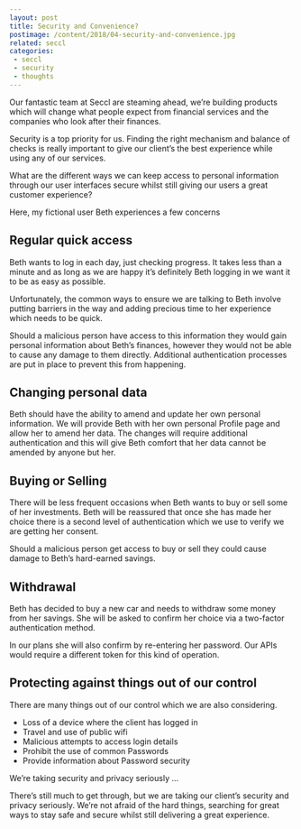 ```yaml
---
layout: post
title: Security and Convenience?
postimage: /content/2018/04-security-and-convenience.jpg
related: seccl
categories:
 - seccl
 - security
 - thoughts
---
```


Our fantastic team at Seccl are steaming ahead, we’re building products which will change what people expect from financial services and the companies who look after their finances.

Security is a top priority for us. Finding the right mechanism and balance of checks is really important to give our client’s the best experience while using any of our services.

What are the different ways we can keep access to personal information through our user interfaces secure whilst still giving our users a great customer experience?

Here, my fictional user Beth experiences a few concerns

## Regular quick access

Beth wants to log in each day, just checking progress. It takes less than a minute and as long as we are happy it’s definitely Beth logging in we want it to be as easy as possible.

Unfortunately, the common ways to ensure we are talking to Beth involve putting barriers in the way and adding precious time to her experience which needs to be quick.

Should a malicious person have access to this information they would gain personal information about Beth’s finances, however they would not be able to cause any damage to them directly. Additional authentication processes are put in place to prevent this from happening.

## Changing personal data

Beth should have the ability to amend and update her own personal information. We will provide Beth with her own personal Profile page and allow her to amend her data. The changes will require additional authentication and this will give Beth comfort that her data cannot be amended by anyone but her.

## Buying or Selling

There will be less frequent occasions when Beth wants to buy or sell some of her investments. Beth will be reassured that once she has made her choice there is a second level of authentication which we use to verify we are getting her consent.

Should a malicious person get access to buy or sell they could cause damage to Beth’s hard-earned savings.

## Withdrawal

Beth has decided to buy a new car and needs to withdraw some money from her savings. She will be asked to confirm her choice via a two-factor authentication method.

In our plans she will also confirm by re-entering her password. Our APIs would require a different token for this kind of operation.

## Protecting against things out of our control

There are many things out of our control which we are also considering.

 - Loss of a device where the client has logged in
 - Travel and use of public wifi
 - Malicious attempts to access login details
 - Prohibit the use of common Passwords
 - Provide information about Password security

We’re taking security and privacy seriously …

There’s still much to get through, but we are taking our client’s security and privacy seriously. We’re not afraid of the hard things, searching for great ways to stay safe and secure whilst still delivering a great experience.

